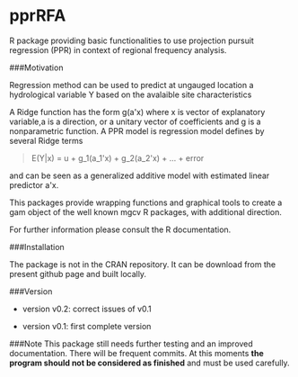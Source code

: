 # pprRFA
R package providing basic functionalities to use projection pursuit regression (PPR) in context of regional frequency analysis.  

###Motivation

Regression method can be used to predict at ungauged location a hydrological variable Y based on the avalaible site characteristics

A Ridge function has the form g(a'x) where x is vector of explanatory variable,a is a direction, or a unitary vector of coefficients and g is a nonparametric function. A PPR model is regression model defines by several Ridge terms

> E(Y|x) = u + g_1(a_1'x) + g_2(a_2'x) + ... + error
 
and can be seen as a generalized additive model with estimated linear predictor a'x. 

This packages provide wrapping functions and graphical tools to create a gam object of the well known mgcv R packages, with additional direction.

For further information please consult the R documentation. 

###Installation

The package is not in the CRAN repository. It can be download from the present github page and built locally.

###Version

- version v0.2: correct issues of v0.1

- version v0.1: first complete version

###Note 
This package still needs further testing and an improved documentation. There will be frequent commits. At this moments **the program should not be considered as finished** and must be used carefully.  
